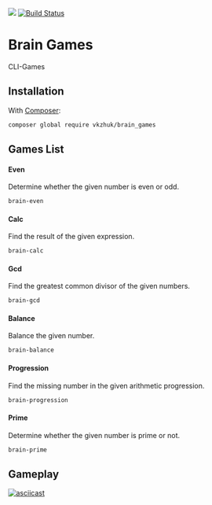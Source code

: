 <a href="https://codeclimate.com/github/vkzhuk/project-lvl1-s312/maintainability"><img src="https://api.codeclimate.com/v1/badges/69eacd9dbaf4fa9faab2/maintainability" /></a>
[![Build Status](https://travis-ci.org/vkzhuk/project-lvl1-s312.svg?branch=master)](https://travis-ci.org/vkzhuk/project-lvl1-s312)
# Brain Games
CLI-Games

## Installation

With [Composer](https://getcomposer.org):
```bash
composer global require vkzhuk/brain_games
```

## Games List

#### Even

Determine whether the given number is even or odd.

```bash
brain-even
```

#### Calc

Find the result of the given expression.

```bash
brain-calc
```

#### Gcd

Find the greatest common divisor of the given numbers.

```bash
brain-gcd
```

#### Balance

Balance the given number.

```bash
brain-balance
```

#### Progression

Find the missing number in the given arithmetic progression.

```bash
brain-progression
```

#### Prime

Determine whether the given number is prime or not.

```bash
brain-prime
```
## Gameplay

[![asciicast](https://asciinema.org/a/xapxnZkrw63HxtncOQMgIPDXC.png)](https://asciinema.org/a/xapxnZkrw63HxtncOQMgIPDXC)